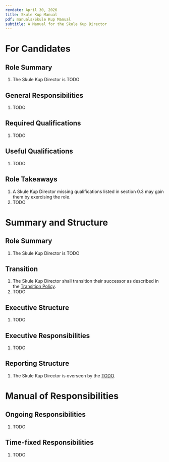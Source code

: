```yaml
---
revdate: April 30, 2026
title: Skule Kup Manual
pdf: manuals/Skule Kup Manual
subtitle: A Manual for the Skule Kup Director
---
```


# For Candidates

## Role Summary
1. The Skule Kup Director is TODO

## General Responsibilities
1. TODO

## Required Qualifications
1. TODO

## Useful Qualifications
1. TODO

## Role Takeaways
1. A Skule Kup Director missing qualifications listed in section 0.3 may gain them by exercising the role.
1. TODO

# Summary and Structure

## Role Summary
1. The Skule Kup Director is TODO

## Transition
1. The Skule Kup Director shall transition their successor as described in the [Transition Policy](../policies/transition-policy.md).
1. TODO

## Executive Structure
1. TODO

## Executive Responsibilities
1. TODO

## Reporting Structure
1. The Skule Kup Director is overseen by the [TODO](TODO-manual.md).

# Manual of Responsibilities

## Ongoing Responsibilities
1. TODO

## Time-fixed Responsibilities
1. TODO
